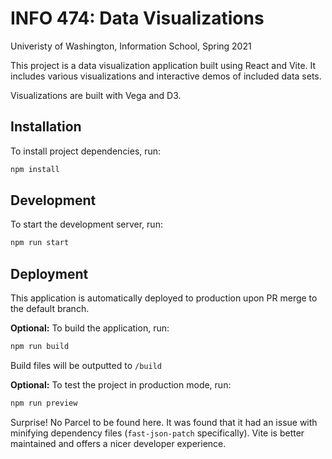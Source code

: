 # INFO 474: Data Visualizations

Univeristy of Washington, Information School, Spring 2021

This project is a data visualization application built using React and Vite. It includes various visualizations and interactive demos of included data sets.

Visualizations are built with Vega and D3.

## Installation

To install project dependencies, run:

```bash
npm install
```

## Development

To start the development server, run:

```bash
npm run start
```

## Deployment

This application is automatically deployed to production upon PR merge to the default branch.

**Optional:** To build the application, run:

```bash
npm run build
```

Build files will be outputted to `/build`

**Optional:** To test the project in production mode, run:

```bash
npm run preview
```

Surprise! No Parcel to be found here. It was found that it had an issue with minifying dependency files (`fast-json-patch` specifically). Vite is better maintained and offers a nicer developer experience.
